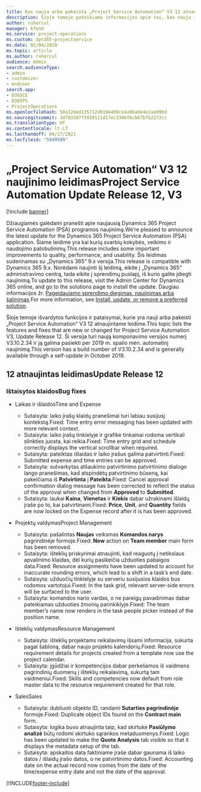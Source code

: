 ```yaml
---
title: Kas nauja arba pakeista „Project Service Automation“ V3 12 atnaujintame leidime
description: Šioje temoje pateikiama informacijos apie tai, kas nauja ir pakeista „Project Service Automation“ 12 atnaujintame leidime V3.
author: ruhercul
manager: kfend
ms.service: project-operations
ms.custom: dyn365-projectservice
ms.date: 02/04/2020
ms.topic: article
ms.author: ruhercul
audience: Admin
search.audienceType:
- admin
- customizer
- enduser
search.app:
- D365CE
- D365PS
- ProjectOperations
ms.openlocfilehash: 58a12ded135712d8194499ce4a9ba9e4e2aa99bd
ms.sourcegitcommit: 3d78338773929121d17ec3386f6cb67bfb2272cc
ms.translationtype: HT
ms.contentlocale: lt-LT
ms.lasthandoff: 04/27/2021
ms.locfileid: "5949509"
---
```

# <a name="project-service-automation-update-release-12-v3"></a><span data-ttu-id="7a776-103">„Project Service Automation“ V3 12 naujinimo leidimas</span><span class="sxs-lookup"><span data-stu-id="7a776-103">Project Service Automation Update Release 12, V3</span></span>

[!include [banner](../includes/psa-now-project-operations.md)]

<span data-ttu-id="7a776-104">Džiaugiamės galėdami pranešti apie naujausią Dynamics 365 Project Service Automation (PSA) programos naujinimą.</span><span class="sxs-lookup"><span data-stu-id="7a776-104">We’re pleased to announce the latest update for the Dynamics 365 Project Service Automation (PSA) application.</span></span> <span data-ttu-id="7a776-105">Šiame leidime yra kai kurių svarbių kokybės, veikimo ir naudojimo patobulinimų.</span><span class="sxs-lookup"><span data-stu-id="7a776-105">This release includes some important improvements to quality, performance, and usability.</span></span> <span data-ttu-id="7a776-106">Šis leidimas suderinamas su „Dynamics 365“ 9.x versija.</span><span class="sxs-lookup"><span data-stu-id="7a776-106">This release is compatible with Dynamics 365 9.x.</span></span> <span data-ttu-id="7a776-107">Norėdami naujinti šį leidimą, eikite į „Dynamics 365“ administravimo centrą, tada eikite į sprendimų puslapį, iš kurio galite įdiegti naujinimą.</span><span class="sxs-lookup"><span data-stu-id="7a776-107">To update to this release, visit the Admin Center for Dynamics 365 online, and go to the solutions page to install the update.</span></span> <span data-ttu-id="7a776-108">Daugiau informacijos žr. [Pageidaujamo sprendimo diegimas, naujinimas arba šalinimas](/power-platform/admin/install-remove-preferred-solution).</span><span class="sxs-lookup"><span data-stu-id="7a776-108">For more information, see [Install, update, or remove a preferred solution](/power-platform/admin/install-remove-preferred-solution).</span></span>

<span data-ttu-id="7a776-109">Šioje temoje išvardytos funkcijos ir pataisymai, kurie yra nauji arba pakeisti „Project Service Automation“ V3 12 atnaujintame leidime.</span><span class="sxs-lookup"><span data-stu-id="7a776-109">This topic lists the features and fixes that are new or changed for Project Service Automation V3, Update Release 12.</span></span> <span data-ttu-id="7a776-110">Ši versija turi naują komponavimo versijos numerį V3.10.2.34 ir ją galima pasiekti per 2019 m. spalio mėn. automatinį naujinimą.</span><span class="sxs-lookup"><span data-stu-id="7a776-110">This version has a build number of V3.10.2.34 and is generally available through a self-update in October 2019.</span></span>

## <a name="update-release-12"></a><span data-ttu-id="7a776-111">12 atnaujintas leidimas</span><span class="sxs-lookup"><span data-stu-id="7a776-111">Update Release 12</span></span>

### <a name="bug-fixes"></a><span data-ttu-id="7a776-112">Ištaisytos klaidos</span><span class="sxs-lookup"><span data-stu-id="7a776-112">Bug fixes</span></span>

- <span data-ttu-id="7a776-113">Laikas ir išlaidos</span><span class="sxs-lookup"><span data-stu-id="7a776-113">Time and Expense</span></span>

    - <span data-ttu-id="7a776-114">Sutaisyta: laiko įrašų klaidų pranešimai turi labiau susijusį kontekstą.</span><span class="sxs-lookup"><span data-stu-id="7a776-114">Fixed: Time entry error messaging has been updated with more relevant context.</span></span>
    - <span data-ttu-id="7a776-115">Sutaisyta: laiko įrašų tinklelyje ir grafike tinkamai rodoma vertikali slinkties juosta, kai reikia.</span><span class="sxs-lookup"><span data-stu-id="7a776-115">Fixed: Time entry grid and schedule correctly displays the vertical scrollbar when required.</span></span>
    - <span data-ttu-id="7a776-116">Sutaisyta: pateiktas išlaidas ir laiko įrašus galima patvirtinti.</span><span class="sxs-lookup"><span data-stu-id="7a776-116">Fixed: Submitted expense and time entries can be approved.</span></span>
    - <span data-ttu-id="7a776-117">Sutaisyta: sutvarkytas atšaukimo patvirtinimo patvirtinimo dialogo lango pranešimas, kad atspindėtų patvirtinimo būseną, kai pakeičiama iš **Patvirtinta** į **Pateikta**.</span><span class="sxs-lookup"><span data-stu-id="7a776-117">Fixed: Cancel approval confirmation dialog message has been corrected to reflect the status of the approval when changed from **Approved** to **Submitted**.</span></span>
    - <span data-ttu-id="7a776-118">Sutaisyta: laukai **Kaina**, **Vienetas** ir **Kiekis** dabar užrakinami išlaidų įraše po to, kai patvirtinami.</span><span class="sxs-lookup"><span data-stu-id="7a776-118">Fixed: **Price**, **Unit**, and **Quantity** fields are now locked on the Expense record after it is has been approved.</span></span>

- <span data-ttu-id="7a776-119">Projektų valdymas</span><span class="sxs-lookup"><span data-stu-id="7a776-119">Project Management</span></span>

    - <span data-ttu-id="7a776-120">Sutaisyta: pašalintas **Naujas** veiksmas **Komandos narys** pagrindinėje formoje.</span><span class="sxs-lookup"><span data-stu-id="7a776-120">Fixed: **New** action on **Team member** main form has been removed.</span></span>
    - <span data-ttu-id="7a776-121">Sutaisyta: išteklių priskyrimai atnaujinti, kad reaguotų į netikslaus apvalinimo klaidas, dėl kurių pasikeičia užduoties pabaigos data.</span><span class="sxs-lookup"><span data-stu-id="7a776-121">Fixed: Resource assignments have been updated to account for inaccurate rounding errors, which lead to a shift in a task’s end date.</span></span>
    - <span data-ttu-id="7a776-122">Sutaisyta: užduočių tinklelyje su serveriu susijusios klaidos bus rodomos vartotojui.</span><span class="sxs-lookup"><span data-stu-id="7a776-122">Fixed: In the task grid, relevant server-side errors will be surfaced to the user.</span></span>
    - <span data-ttu-id="7a776-123">Sutaisyta: komandos nario vardas, o ne pareigų pavadinimas dabar pateikiamas užduoties žmonių parinkiklyje.</span><span class="sxs-lookup"><span data-stu-id="7a776-123">Fixed: The team member’s name now renders in the task people picker instead of the position name.</span></span>

- <span data-ttu-id="7a776-124">Išteklių valdymas</span><span class="sxs-lookup"><span data-stu-id="7a776-124">Resource Management</span></span>

    - <span data-ttu-id="7a776-125">Sutaisyta: išteklių projektams reikalavimų išsami informacija, sukurta pagal šabloną, dabar naujo projekto kalendorių.</span><span class="sxs-lookup"><span data-stu-id="7a776-125">Fixed: Resource requirement details for projects created from a template now use the project calendar.</span></span>
    - <span data-ttu-id="7a776-126">Sutaisyta: įgūdžiai ir kompetencijos dabar perkeliamos iš vaidmens pagrindinių duomenų į išteklių reikalavimą, sukurtą tam vaidmeniui.</span><span class="sxs-lookup"><span data-stu-id="7a776-126">Fixed: Skills and competencies now default from role master data to the resource requirement created for that role.</span></span>

- <span data-ttu-id="7a776-127">Sales</span><span class="sxs-lookup"><span data-stu-id="7a776-127">Sales</span></span>

    - <span data-ttu-id="7a776-128">Sutaisyta: dubliuoti objekto ID, randami **Sutarties pagrindinėje** formoje.</span><span class="sxs-lookup"><span data-stu-id="7a776-128">Fixed: Duplicate object IDs found on the **Contract main** form.</span></span>
    - <span data-ttu-id="7a776-129">Sutaisyta: logika buvo atnaujinta taip, kad skirtuke **Pasiūlymo analizė** būtų rodomi skirtuko sąrankos metaduomenys.</span><span class="sxs-lookup"><span data-stu-id="7a776-129">Fixed: Logic has been updated to make the **Quote Analysis** tab visible so that it displays the metadata setup of the tab.</span></span>
    - <span data-ttu-id="7a776-130">Sutaisyta: apskaitos data faktiniame įraše dabar gaunama iš laiko datos / išlaidų įrašo datos, o ne patvirtinimo datos.</span><span class="sxs-lookup"><span data-stu-id="7a776-130">Fixed: Accounting date on the actual record now comes from the date of the time/expense entry date and not the date of the approval.</span></span>


[!INCLUDE[footer-include](../includes/footer-banner.md)]